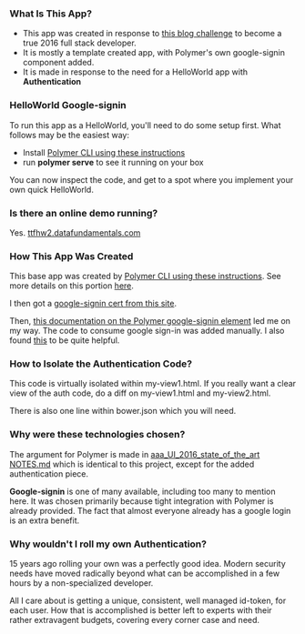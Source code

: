 ### What Is This App?

 * This app was created in response to [this blog challenge](https://betterologist.net/2016/07/you-are-a-failure-full-stack-2016-if/) to become a true 2016 full stack developer.
 * It is mostly a template created app, with Polymer's own google-signin component added.
 * It is made in response to the need for a HelloWorld app with **Authentication**
 
### HelloWorld Google-signin

To run this app as a HelloWorld, you'll need to do some setup first. What follows may be the easiest way:

 * Install [Polymer CLI using these instructions](https://www.polymer-project.org/1.0/start/toolbox/set-up#install-the-polymer-cli)
 * run **polymer serve** to see it running on your box
 
You can now inspect the code, and get to a spot where you implement your own quick HelloWorld.
 
### Is there an online demo running?

Yes. [ttfhw2.datafundamentals.com](https://ttfhw2.datafundamentals.com)

### How This App Was Created

This base app was created by [Polymer CLI using these instructions](https://www.polymer-project.org/1.0/start/toolbox/set-up#install-the-polymer-cli). See more details on this portion [here](aaa_UI_2016_state_of_the_art/blob/master/NOTES.md).

I then got a [google-signin cert from this site](https://developers.google.com/identity/sign-in/web/devconsole-project).

Then, [this documentation on the Polymer google-signin element](https://elements.polymer-project.org/elements/google-signin) led me on my way. The code to consume google sign-in was added manually.
I also found [this](https://developers.google.com/identity/sign-in/web/people) to be quite helpful.

### How to Isolate the Authentication Code?

This code is virtually isolated within my-view1.html. If you really want a clear view of the auth code, do a diff on my-view1.html and my-view2.html.

There is also one line within bower.json which you will need.

### Why were these technologies chosen?

The argument for Polymer is made in [aaa_UI_2016_state_of_the_art NOTES.md](https://github.com/TTFHW/aaa_UI_2016_state_of_the_art/blob/master/NOTES.md) 
which is identical to this project, except for the added authentication piece.

**Google-signin** is one of many available, including too many to mention here. 
It was chosen primarily because tight integration with Polymer is already provided.
The fact that almost everyone already has a google login is an extra benefit.

### Why wouldn't I roll my own Authentication?

15 years ago rolling your own was a perfectly good idea. 
Modern security needs have moved radically beyond what can be accomplished in a
few hours by a non-specialized developer. 

All I care about is getting a unique, consistent, well managed id-token, for each user. How that is accomplished is better
left to experts with their rather extravagent budgets, covering every corner case and need.





